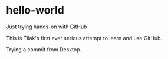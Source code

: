 # hello-world
Just trying hands-on with GitHub

This is Tilak's first ever serious attempt to learn and use GitHub.

Trying a commit from Desktop.